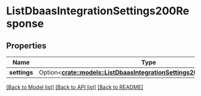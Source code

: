 # ListDbaasIntegrationSettings200Response

## Properties

Name | Type | Description | Notes
------------ | ------------- | ------------- | -------------
**settings** | Option<[**crate::models::ListDbaasIntegrationSettings200ResponseSettings**](list_dbaas_integration_settings_200_response_settings.md)> |  | [optional]

[[Back to Model list]](../README.md#documentation-for-models) [[Back to API list]](../README.md#documentation-for-api-endpoints) [[Back to README]](../README.md)


